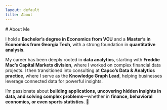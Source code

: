 ```yaml
---
layout: default
title: About
---
```



<section class="about-section">
# About Me  

I hold a **Bachelor’s degree in Economics from VCU** and a **Master’s in Economics from Georgia Tech**, with a strong foundation in **quantitative analysis**.  

My career has been deeply rooted in **data analytics**, starting with **Freddie Mac’s Capital Markets division**, where I worked on complex financial data projects. I then transitioned into consulting at **Capco’s Data & Analytics practice**, where I serve as the **Knowledge Graph Lead**, helping businesses leverage connected data for powerful insights.

I’m passionate about **building applications, uncovering hidden insights in data, and solving complex problems**—whether in **finance, behavioral economics, or even sports statistics**. 🚀
</section>


